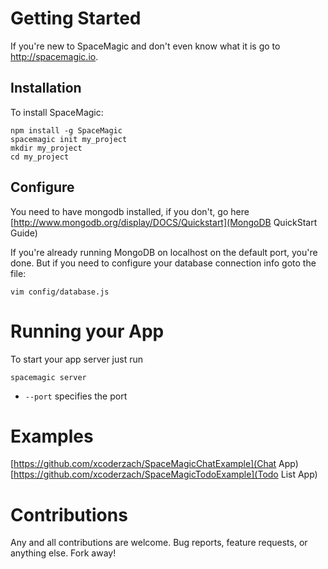 Getting Started
===============

  If you're new to SpaceMagic and don't even know what it is go to http://spacemagic.io.

Installation
------------

To install SpaceMagic:

```
npm install -g SpaceMagic
spacemagic init my_project
mkdir my_project
cd my_project
```

Configure
---------

You need to have mongodb installed, if you don't, go here
[http://www.mongodb.org/display/DOCS/Quickstart](MongoDB QuickStart Guide)

  If you're already running MongoDB on localhost on the default port, you're done.
But if you need to configure your database connection info goto the file:

```
vim config/database.js
```

Running your App
================

  To start your app server just run 

```
spacemagic server
```

  * `--port` specifies the port

Examples
========

[https://github.com/xcoderzach/SpaceMagicChatExample](Chat App)
[https://github.com/xcoderzach/SpaceMagicTodoExample](Todo List App)

Contributions
=============

Any and all contributions are welcome. Bug reports, feature requests, or
anything else. Fork away!
